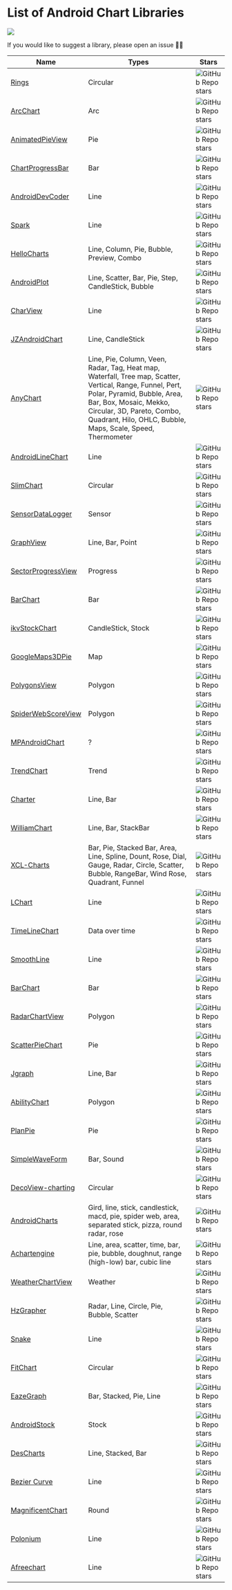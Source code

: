 # List of Android Chart Libraries

[<img src="https://github.com/lucasrafagnin/android-charts/blob/master/header.png">](https://github.com/jstumpp/awesome-android)

If you would like to suggest a library, please open an issue ✍🏻

Name | Types | Stars
--- | --- | ---
[Rings](https://github.com/lalongooo) | Circular | ![GitHub Repo stars](https://img.shields.io/github/stars/lalongooo?style=social)
[ArcChart](https://github.com/imaNNeoFighT/ArcChartView) | Arc | ![GitHub Repo stars](https://img.shields.io/github/stars/imaNNeoFighT/ArcChartView?style=social)
[AnimatedPieView](https://github.com/razerdp/AnimatedPieView) | Pie | ![GitHub Repo stars](https://img.shields.io/github/stars/razerdp/AnimatedPieView?style=social)
[ChartProgressBar](https://github.com/hadiidbouk/ChartProgressBar-Android) | Bar | ![GitHub Repo stars](https://img.shields.io/github/stars/hadiidbouk/ChartProgressBar?style=social)
[AndroidDevCoder](https://github.com/AllenCoder/AndroidDevCoder) | Line | ![GitHub Repo stars](https://img.shields.io/github/stars/AllenCoder/AndroidDevCoder?style=social)
[Spark](https://github.com/robinhood/spark) | Line | ![GitHub Repo stars](https://img.shields.io/github/stars/robinhood/spark?style=social)
[HelloCharts](https://github.com/lecho/hellocharts-android) | Line, Column, Pie, Bubble, Preview, Combo | ![GitHub Repo stars](https://img.shields.io/github/stars/lecho/hellocharts-android?style=social)
[AndroidPlot](https://github.com/halfhp/androidplot) | Line, Scatter, Bar, Pie, Step, CandleStick, Bubble | ![GitHub Repo stars](https://img.shields.io/github/stars/halfhp/androidplot?style=social)
[CharView](https://github.com/romandanylyk/ChartView) | Line | ![GitHub Repo stars](https://img.shields.io/github/stars/romandanylyk/ChartView?style=social)
[JZAndroidChart](https://github.com/donglua/JZAndroidChart) | Line, CandleStick | ![GitHub Repo stars](https://img.shields.io/github/stars/donglua/JZAndroidChart?style=social)
[AnyChart](https://github.com/AnyChart/AnyChart-Android) | Line, Pie, Column, Veen, Radar, Tag, Heat map, Waterfall, Tree map, Scatter, Vertical, Range, Funnel, Pert, Polar, Pyramid, Bubble, Area, Bar, Box, Mosaic, Mekko, Circular, 3D, Pareto, Combo, Quadrant, Hilo, OHLC, Bubble, Maps, Scale, Speed, Thermometer | ![GitHub Repo stars](https://img.shields.io/github/stars/AnyChart/AnyChart?style=social)
[AndroidLineChart](https://github.com/jeanboydev/Android-LineChart) | Line | ![GitHub Repo stars](https://img.shields.io/github/stars/jeanboydev/Android-LineChart?style=social)
[SlimChart](https://github.com/mancj/SlimChart) | Circular | ![GitHub Repo stars](https://img.shields.io/github/stars/mancj/SlimChart?style=social)
[SensorDataLogger](https://github.com/Steppschuh/Sensor-Data-Logger) | Sensor | ![GitHub Repo stars](https://img.shields.io/github/stars/Steppschuh/Sensor-Data-Logger?style=social)
[GraphView](https://github.com/jjoe64/GraphView) | Line, Bar, Point | ![GitHub Repo stars](https://img.shields.io/github/stars/jjoe64/GraphView?style=social)
[SectorProgressView](https://github.com/timqi/SectorProgressView) | Progress | ![GitHub Repo stars](https://img.shields.io/github/stars/timqi/SectorProgressView?style=social)
[BarChart](https://github.com/ITheBK/BarChart) | Bar | ![GitHub Repo stars](https://img.shields.io/github/stars/ITheBK/BarChart?style=social)
[ikvStockChart](https://github.com/wordplat/ikvStockChart) | CandleStick, Stock | ![GitHub Repo stars](https://img.shields.io/github/stars/wordplat/ikvStockChart?style=social)
[GoogleMaps3DPie](https://github.com/aminyazdanpanah/google-maps-3D-pie-chart-marker-clustering-java) | Map | ![GitHub Repo stars](https://img.shields.io/github/stars/aminyazdanpanah/google-maps-3D-pie-chart-marker-clustering-java?style=social)
[PolygonsView](https://github.com/jiangzehui/polygonsview) | Polygon | ![GitHub Repo stars](https://img.shields.io/github/stars/jiangzehui/polygonsview?style=social)
[SpiderWebScoreView](https://github.com/panpf/spider-web-score-view) | Polygon | ![GitHub Repo stars](https://img.shields.io/github/stars/panpf/spider-web-score-view?style=social)
[MPAndroidChart](https://github.com/PhilJay/MPAndroidChart-Realm) | ? | ![GitHub Repo stars](https://img.shields.io/github/stars/PhilJay/MPAndroidChart?style=social)
[TrendChart](https://github.com/JeasonWong/TrendChart) | Trend | ![GitHub Repo stars](https://img.shields.io/github/stars/JeasonWong/TrendChart?style=social)
[Charter](https://github.com/hrules6872/Charter) | Line, Bar | ![GitHub Repo stars](https://img.shields.io/github/stars/hrules6872/Charter?style=social)
[WilliamChart](https://github.com/diogobernardino/WilliamChart) | Line, Bar, StackBar | ![GitHub Repo stars](https://img.shields.io/github/stars/diogobernardino/WilliamChart?style=social)
[XCL-Charts](https://github.com/xcltapestry/XCL-Charts) | Bar, Pie, Stacked Bar, Area, Line, Spline, Dount, Rose, Dial, Gauge, Radar, Circle, Scatter, Bubble, RangeBar, Wind Rose, Quadrant, Funnel | ![GitHub Repo stars](https://img.shields.io/github/stars/xcltapestry/XCL-Charts?style=social)
[LChart](https://github.com/linheimx/LChart) | Line | ![GitHub Repo stars](https://img.shields.io/github/stars/linheimx/LChart?style=social)
[TimeLineChart](https://github.com/jruesga/timeline-chart-view) | Data over time | ![GitHub Repo stars](https://img.shields.io/github/stars/jruesga/timeline-chart-view?style=social)
[SmoothLine](https://github.com/PaoloConte/smooth-line-chart) | Line | ![GitHub Repo stars](https://img.shields.io/github/stars/PaoloConte/smooth-line-chart?style=social)
[BarChart](https://github.com/ITheBK/BarChart) | Bar | ![GitHub Repo stars](https://img.shields.io/github/stars/ITheBK/BarChart?style=social)
[RadarChartView](https://github.com/DmitriyZaitsev/RadarChartView) | Polygon | ![GitHub Repo stars](https://img.shields.io/github/stars/DmitriyZaitsev/RadarChartView?style=social)
[ScatterPieChart](https://github.com/IntruderShanky/Scatter-PieChart) | Pie | ![GitHub Repo stars](https://img.shields.io/github/stars/IntruderShanky/Scatter-PieChart?style=social)
[Jgraph](https://github.com/ZuYun/Jgraph) | Line, Bar | ![GitHub Repo stars](https://img.shields.io/github/stars/ZuYun/Jgraph?style=social)
[AbilityChart](https://github.com/jiefly/AbilityChart) | Polygon | ![GitHub Repo stars](https://img.shields.io/github/stars/jiefly/AbilityChart?style=social)
[PlanPie](https://github.com/zurche/plain-pie) | Pie | ![GitHub Repo stars](https://img.shields.io/github/stars/zurche/plain-pie?style=social)
[SimpleWaveForm](https://github.com/maxyou/SimpleWaveform) | Bar, Sound | ![GitHub Repo stars](https://img.shields.io/github/stars/maxyou/SimpleWaveform?style=social)
[DecoView-charting](https://github.com/bmarrdev/android-DecoView-charting) | Circular | ![GitHub Repo stars](https://img.shields.io/github/stars/bmarrdev/android-DecoView-charting?style=social)
[AndroidCharts](https://github.com/limccn/Android-Charts) | Gird, line, stick, candlestick, macd, pie, spider web, area, separated stick, pizza, round radar, rose | ![GitHub Repo stars](https://img.shields.io/github/stars/limccn/Android-Charts?style=social)
[Achartengine](https://github.com/ddanny/achartengine) | Line, area, scatter, time, bar, pie, bubble, doughnut, range (high-low) bar, cubic line | ![GitHub Repo stars](https://img.shields.io/github/stars/ddanny/achartengine?style=social)
[WeatherChartView](https://github.com/kaku2015/WeatherChartView) | Weather | ![GitHub Repo stars](https://img.shields.io/github/stars/kaku2015/WeatherChartView?style=social)
[HzGrapher](https://github.com/handstudio/HzGrapher) | Radar, Line, Circle, Pie, Bubble, Scatter | ![GitHub Repo stars](https://img.shields.io/github/stars/handstudio/HzGrapher?style=social)
[Snake](https://github.com/txusballesteros/snake) | Line | ![GitHub Repo stars](https://img.shields.io/github/stars/txusballesteros/snake?style=social)
[FitChart](https://github.com/txusballesteros/fit-chart) | Circular | ![GitHub Repo stars](https://img.shields.io/github/stars/txusballesteros/fit-chart?style=social)
[EazeGraph](https://github.com/blackfizz/EazeGraph) | Bar, Stacked, Pie, Line | ![GitHub Repo stars](https://img.shields.io/github/stars/blackfizz/EazeGraph?style=social)
[AndroidStock](https://github.com/lzyzsd/AndroidStockChart) | Stock | ![GitHub Repo stars](https://img.shields.io/github/stars/lzyzsd/AndroidStockChart?style=social)
[DesCharts](https://github.com/bradipao/desCharts) | Line, Stacked, Bar | ![GitHub Repo stars](https://img.shields.io/github/stars/bradipao/desCharts?style=social)
[Bezier Curve](https://github.com/Steven-Luo/android-bezier-curve-chart) | Line | ![GitHub Repo stars](https://img.shields.io/github/stars/Steven-Luo?style=social)
[MagnificentChart](https://github.com/Geek-1001/MagnificentChart) | Round | ![GitHub Repo stars](https://img.shields.io/github/stars/Geek-1001?style=social)
[Polonium](https://github.com/Erzer/polonium-chart-view) | Line | ![GitHub Repo stars](https://img.shields.io/github/stars/Erzer/polonium-chart-view?style=social)
[Afreechart](https://github.com/johnjohndoe/AFreeChart) | Line | ![GitHub Repo stars](https://img.shields.io/github/stars/johnjohndoe/AFreeChart?style=social)

